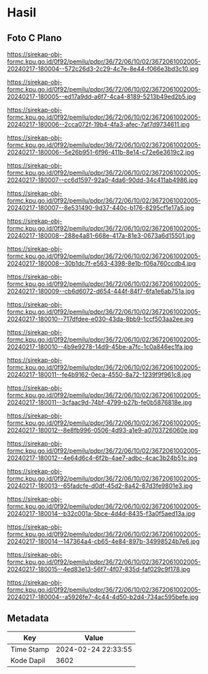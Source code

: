 # Hasil

## Foto C Plano

https://sirekap-obj-formc.kpu.go.id/0f92/pemilu/pdpr/36/72/06/10/02/3672061002005-20240217-180004--572c26d3-2c29-4c7e-8e44-f066e3bd3c10.jpg

https://sirekap-obj-formc.kpu.go.id/0f92/pemilu/pdpr/36/72/06/10/02/3672061002005-20240217-180005--ed17a9dd-a6f7-4ca4-8189-5213b49ed2b5.jpg

https://sirekap-obj-formc.kpu.go.id/0f92/pemilu/pdpr/36/72/06/10/02/3672061002005-20240217-180006--2cca072f-19b4-4fa3-afec-7af7d9734611.jpg

https://sirekap-obj-formc.kpu.go.id/0f92/pemilu/pdpr/36/72/06/10/02/3672061002005-20240217-180006--5e26b951-6f96-411b-8e14-c72e6e3619c2.jpg

https://sirekap-obj-formc.kpu.go.id/0f92/pemilu/pdpr/36/72/06/10/02/3672061002005-20240217-180007--cc6d1597-92a0-4da6-90dd-34c411ab4986.jpg

https://sirekap-obj-formc.kpu.go.id/0f92/pemilu/pdpr/36/72/06/10/02/3672061002005-20240217-180007--8e531490-9d37-440c-b176-8295cf1e17a5.jpg

https://sirekap-obj-formc.kpu.go.id/0f92/pemilu/pdpr/36/72/06/10/02/3672061002005-20240217-180008--288e4a81-668e-417a-81e3-0673a6d15501.jpg

https://sirekap-obj-formc.kpu.go.id/0f92/pemilu/pdpr/36/72/06/10/02/3672061002005-20240217-180008--30b1dc7f-e563-4398-8e1b-f06a760ccdb4.jpg

https://sirekap-obj-formc.kpu.go.id/0f92/pemilu/pdpr/36/72/06/10/02/3672061002005-20240217-180009--cb6d6072-d654-444f-84f7-6fa1e6ab751a.jpg

https://sirekap-obj-formc.kpu.go.id/0f92/pemilu/pdpr/36/72/06/10/02/3672061002005-20240217-180010--717dfdee-e030-43da-8bb9-1ccf503aa2ee.jpg

https://sirekap-obj-formc.kpu.go.id/0f92/pemilu/pdpr/36/72/06/10/02/3672061002005-20240217-180010--4b9e9278-14d9-45be-a7fc-1c0a846ec1fa.jpg

https://sirekap-obj-formc.kpu.go.id/0f92/pemilu/pdpr/36/72/06/10/02/3672061002005-20240217-180011--fe4b9162-0eca-4550-8a72-1239f9f961c8.jpg

https://sirekap-obj-formc.kpu.go.id/0f92/pemilu/pdpr/36/72/06/10/02/3672061002005-20240217-180011--3cfaac9d-74bf-4799-b27b-fe0b5876818e.jpg

https://sirekap-obj-formc.kpu.go.id/0f92/pemilu/pdpr/36/72/06/10/02/3672061002005-20240217-180012--8e8fb996-0506-4d93-a1e9-a0703726060e.jpg

https://sirekap-obj-formc.kpu.go.id/0f92/pemilu/pdpr/36/72/06/10/02/3672061002005-20240217-180012--4e64d6c4-6f2b-4ae7-adbc-4cac3b24b51c.jpg

https://sirekap-obj-formc.kpu.go.id/0f92/pemilu/pdpr/36/72/06/10/02/3672061002005-20240217-180013--65fadcfe-d0df-45d2-8a42-87d3fe9801e3.jpg

https://sirekap-obj-formc.kpu.go.id/0f92/pemilu/pdpr/36/72/06/10/02/3672061002005-20240217-180014--b32c001a-5bce-4d4d-8435-f3a0f5aed13a.jpg

https://sirekap-obj-formc.kpu.go.id/0f92/pemilu/pdpr/36/72/06/10/02/3672061002005-20240217-180014--147364a4-cb65-4e84-897b-34998524b7e6.jpg

https://sirekap-obj-formc.kpu.go.id/0f92/pemilu/pdpr/36/72/06/10/02/3672061002005-20240217-180015--4ed83e13-56f7-4f07-835d-faf029c9f178.jpg

https://sirekap-obj-formc.kpu.go.id/0f92/pemilu/pdpr/36/72/06/10/02/3672061002005-20240217-180004--a5926fe7-4c44-4d50-b2d4-734ac595befe.jpg


## Metadata

| Key        | Value               |
| ---------- | ------------------- |
| Time Stamp | 2024-02-24 22:33:55 |
| Kode Dapil | 3602                |



